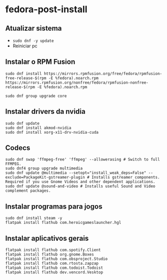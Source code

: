 # fedora-post-install


## Atualizar sistema
- `sudo dnf -y update`
- Reiniciar pc

## Instalar o RPM Fusion
```
sudo dnf install https://mirrors.rpmfusion.org/free/fedora/rpmfusion-free-release-$(rpm -E %fedora).noarch.rpm https://mirrors.rpmfusion.org/nonfree/fedora/rpmfusion-nonfree-release-$(rpm -E %fedora).noarch.rpm

sudo dnf group upgrade core
```

## Instalar drivers da nvidia
```
sudo dnf update
sudo dnf install akmod-nvidia
sudo dnf install xorg-x11-drv-nvidia-cuda
```

## Codecs 
````
sudo dnf swap 'ffmpeg-free' 'ffmpeg' --allowerasing # Switch to full FFMPEG.
sudo dnf4 group upgrade multimedia
sudo dnf update @multimedia --setopt="install_weak_deps=False" --exclude=PackageKit-gstreamer-plugin # Installs gstreamer components. Required if you use Gnome Videos and other dependent applications.
sudo dnf update @sound-and-video # Installs useful Sound and Video complement packages.
````


## Instalar programas para jogos
```
sudo dnf install steam -y
flatpak install flathub com.heroicgameslauncher.hgl
```


## Instalar aplicativos gerais
```
flatpak install flathub com.spotify.Client
flatpak install flathub org.gnome.Boxes
flatpak install flathub com.obsproject.Studio
flatpak install flathub com.rtosta.zapzap
flatpak install flathub com.todoist.Todoist
flatpak install flathub dev.vencord.Vesktop
```

